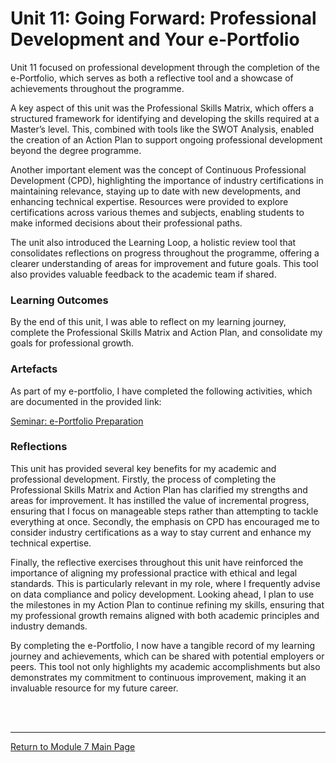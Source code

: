 # Unit 11: Going Forward: Professional Development and Your e-Portfolio

Unit 11 focused on professional development through the completion of the e-Portfolio, which serves as both a reflective tool and a showcase of achievements throughout the programme. 

A key aspect of this unit was the Professional Skills Matrix, which offers a structured framework for identifying and developing the skills required at a Master’s level. This, combined with tools like the SWOT Analysis, enabled the creation of an Action Plan to support ongoing professional development beyond the degree programme.

Another important element was the concept of Continuous Professional Development (CPD), highlighting the importance of industry certifications in maintaining relevance, staying up to date with new developments, and enhancing technical expertise. Resources were provided to explore certifications across various themes and subjects, enabling students to make informed decisions about their professional paths.

The unit also introduced the Learning Loop, a holistic review tool that consolidates reflections on progress throughout the programme, offering a clearer understanding of areas for improvement and future goals. This tool also provides valuable feedback to the academic team if shared.


### Learning Outcomes
By the end of this unit, I was able to reflect on my learning journey, complete the Professional Skills Matrix and Action Plan, and consolidate my goals for professional growth.


### Artefacts 
As part of my e-portfolio, I have completed the following activities, which are documented in the provided link:

[Seminar: e-Portfolio Preparation](RMPP_Unit11_Activity.md)


### Reflections
This unit has provided several key benefits for my academic and professional development. Firstly, the process of completing the Professional Skills Matrix and Action Plan has clarified my strengths and areas for improvement. It has instilled the value of incremental progress, ensuring that I focus on manageable steps rather than attempting to tackle everything at once. Secondly, the emphasis on CPD has encouraged me to consider industry certifications as a way to stay current and enhance my technical expertise.

Finally, the reflective exercises throughout this unit have reinforced the importance of aligning my professional practice with ethical and legal standards. This is particularly relevant in my role, where I frequently advise on data compliance and policy development. Looking ahead, I plan to use the milestones in my Action Plan to continue refining my skills, ensuring that my professional growth remains aligned with both academic principles and industry demands.

By completing the e-Portfolio, I now have a tangible record of my learning journey and achievements, which can be shared with potential employers or peers. This tool not only highlights my academic accomplishments but also demonstrates my commitment to continuous improvement, making it an invaluable resource for my future career.

<br><br>

--- 

[Return to Module 7 Main Page](RMPP_main.md)
